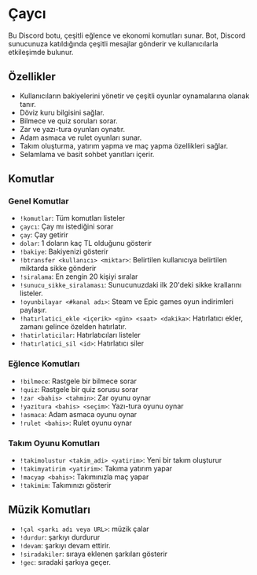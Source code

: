 # Çaycı

Bu Discord botu, çeşitli eğlence ve ekonomi komutları sunar. Bot, Discord sunucunuza katıldığında çeşitli mesajlar gönderir ve kullanıcılarla etkileşimde bulunur.

## Özellikler

- Kullanıcıların bakiyelerini yönetir ve çeşitli oyunlar oynamalarına olanak tanır.
- Döviz kuru bilgisini sağlar.
- Bilmece ve quiz soruları sorar.
- Zar ve yazı-tura oyunları oynatır.
- Adam asmaca ve rulet oyunları sunar.
- Takım oluşturma, yatırım yapma ve maç yapma özellikleri sağlar.
- Selamlama ve basit sohbet yanıtları içerir.

## Komutlar

### Genel Komutlar

- `!komutlar`: Tüm komutları listeler
- `çaycı`: Çay mı istediğini sorar
- `çay`: Çay getirir
- `dolar`: 1 doların kaç TL olduğunu gösterir
- `!bakiye`: Bakiyenizi gösterir
- `!btransfer <kullanıcı> <miktar>`: Belirtilen kullanıcıya belirtilen miktarda sikke gönderir
- `!siralama`: En zengin 20 kişiyi sıralar
- `!sunucu_sikke_siralaması`: Sunucunuzdaki ilk 20'deki sikke krallarını listeler.
- `!oyunbilayar <#kanal adı>`: Steam ve Epic games oyun indirimleri paylaşır.
- `!hatırlatici_ekle <içerik> <gün> <saat> <dakika>`: Hatırlatıcı ekler, zamanı gelince özelden hatırlatır.
- `!hatirlaticilar`: Hatırlatıcıları listeler
- `!hatırlatici_sil <id>`: Hatırlatıcı siler


### Eğlence Komutları
- `!bilmece`: Rastgele bir bilmece sorar
- `!quiz`: Rastgele bir quiz sorusu sorar
- `!zar <bahis> <tahmin>`: Zar oyunu oynar
- `!yazitura <bahis> <seçim>`: Yazı-tura oyunu oynar
- `!asmaca`: Adam asmaca oyunu oynar
- `!rulet <bahis>`: Rulet oyunu oynar


### Takım Oyunu Komutları

- `!takimolustur <takim_adi> <yatirim>`: Yeni bir takım oluşturur
- `!takimyatirim <yatirim>`: Takıma yatırım yapar
- `!macyap <bahis>`: Takımınızla maç yapar
- `!takimim`: Takımınızı gösterir


## Müzik Komutları

- `!çal <şarkı adı veya URL>`: müzik çalar
- `!durdur`: şarkıyı durdurur
- `!devam`: şarkıyı devam ettirir.
- `!siradakiler`: sıraya eklenen şarkıları gösterir
- `!gec`: sıradaki şarkıya geçer.

